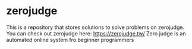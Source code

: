 # zerojudge
This is a repository that stores solutions to solve problems on zerojudge.
You can check out zerojudge here: https://zerojudge.tw/
Zero judge is an automated online system fro beginner programmers


